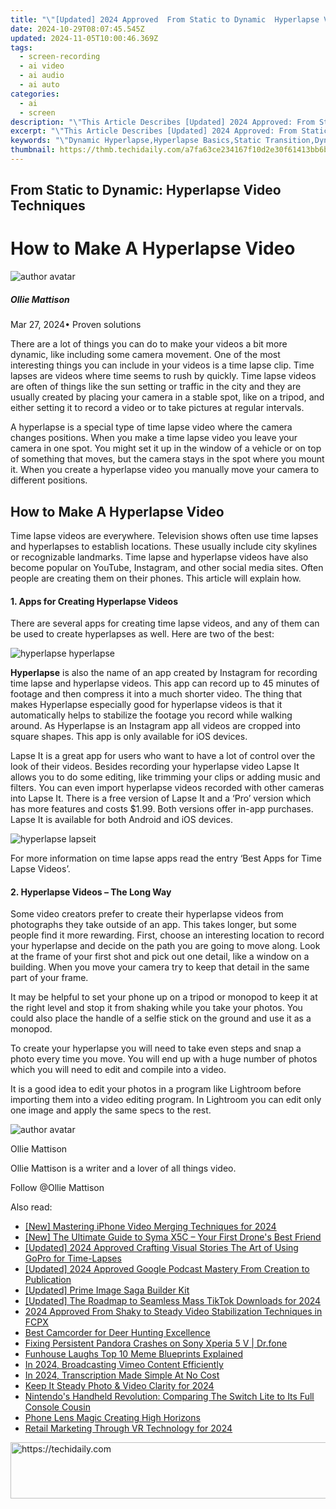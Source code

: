 ```yaml
---
title: "\"[Updated] 2024 Approved  From Static to Dynamic  Hyperlapse Video Techniques\""
date: 2024-10-29T08:07:45.545Z
updated: 2024-11-05T10:00:46.369Z
tags: 
  - screen-recording
  - ai video
  - ai audio
  - ai auto
categories: 
  - ai
  - screen
description: "\"This Article Describes [Updated] 2024 Approved: From Static to Dynamic: Hyperlapse Video Techniques\""
excerpt: "\"This Article Describes [Updated] 2024 Approved: From Static to Dynamic: Hyperlapse Video Techniques\""
keywords: "\"Dynamic Hyperlapse,Hyperlapse Basics,Static Transition,Dynamic Editing,Speed-Up Effects,Time Lapse Simplicity,Video Tech Trends\""
thumbnail: https://thmb.techidaily.com/a7fa63ce234167f10d2e30f61413bb6b349d751281a956fa095e6d4da5fc3673.jpg
---
```


## From Static to Dynamic: Hyperlapse Video Techniques

# How to Make A Hyperlapse Video

![author avatar](https://images.wondershare.com/filmora/article-images/ollie-mattison.jpg)

##### Ollie Mattison

 Mar 27, 2024• Proven solutions

There are a lot of things you can do to make your videos a bit more dynamic, like including some camera movement. One of the most interesting things you can include in your videos is a time lapse clip. Time lapses are videos where time seems to rush by quickly. Time lapse videos are often of things like the sun setting or traffic in the city and they are usually created by placing your camera in a stable spot, like on a tripod, and either setting it to record a video or to take pictures at regular intervals.

A hyperlapse is a special type of time lapse video where the camera changes positions. When you make a time lapse video you leave your camera in one spot. You might set it up in the window of a vehicle or on top of something that moves, but the camera stays in the spot where you mount it. When you create a hyperlapse video you manually move your camera to different positions.

## How to Make A Hyperlapse Video

Time lapse videos are everywhere. Television shows often use time lapses and hyperlapses to establish locations. These usually include city skylines or recognizable landmarks. Time lapse and hyperlapse videos have also become popular on YouTube, Instagram, and other social media sites. Often people are creating them on their phones. This article will explain how.

#### 1\. Apps for Creating Hyperlapse Videos

There are several apps for creating time lapse videos, and any of them can be used to create hyperlapses as well. Here are two of the best:

![hyperlapse hyperlapse](https://images.wondershare.com/filmora/article-images/hyperlapse-hyperlapse.JPG)

**Hyperlapse** is also the name of an app created by Instagram for recording time lapse and hyperlapse videos. This app can record up to 45 minutes of footage and then compress it into a much shorter video. The thing that makes Hyperlapse especially good for hyperlapse videos is that it automatically helps to stabilize the footage you record while walking around. As Hyperlapse is an Instagram app all videos are cropped into square shapes. This app is only available for iOS devices.

Lapse It is a great app for users who want to have a lot of control over the look of their videos. Besides recording your hyperlapse video Lapse It allows you to do some editing, like trimming your clips or adding music and filters. You can even import hyperlapse videos recorded with other cameras into Lapse It. There is a free version of Lapse It and a ‘Pro’ version which has more features and costs $1.99\. Both versions offer in-app purchases. Lapse It is available for both Android and iOS devices.

![hyperlapse lapseit](https://images.wondershare.com/filmora/article-images/hyperlapse-lapseit.JPG)

For more information on time lapse apps read the entry ‘Best Apps for Time Lapse Videos’.

#### 2\. Hyperlapse Videos – The Long Way

Some video creators prefer to create their hyperlapse videos from photographs they take outside of an app. This takes longer, but some people find it more rewarding. First, choose an interesting location to record your hyperlapse and decide on the path you are going to move along. Look at the frame of your first shot and pick out one detail, like a window on a building. When you move your camera try to keep that detail in the same part of your frame.

It may be helpful to set your phone up on a tripod or monopod to keep it at the right level and stop it from shaking while you take your photos. You could also place the handle of a selfie stick on the ground and use it as a monopod.

To create your hyperlapse you will need to take even steps and snap a photo every time you move. You will end up with a huge number of photos which you will need to edit and compile into a video.

It is a good idea to edit your photos in a program like Lightroom before importing them into a video editing program. In Lightroom you can edit only one image and apply the same specs to the rest.

![author avatar](https://images.wondershare.com/filmora/article-images/ollie-mattison.jpg)

Ollie Mattison

Ollie Mattison is a writer and a lover of all things video.

Follow @Ollie Mattison


<ins class="adsbygoogle"
     style="display:block"
     data-ad-format="autorelaxed"
     data-ad-client="ca-pub-7571918770474297"
     data-ad-slot="1223367746"></ins>



<ins class="adsbygoogle"
     style="display:block"
     data-ad-client="ca-pub-7571918770474297"
     data-ad-slot="8358498916"
     data-ad-format="auto"
     data-full-width-responsive="true"></ins>


<span class="atpl-alsoreadstyle">Also read:</span>
<div><ul>
<li><a href="https://fox-blue.techidaily.com/new-mastering-iphone-video-merging-techniques-for-2024/"><u>[New] Mastering iPhone Video Merging Techniques for 2024</u></a></li>
<li><a href="https://fox-blue.techidaily.com/new-the-ultimate-guide-to-syma-x5c-your-first-drones-best-friend/"><u>[New] The Ultimate Guide to Syma X5C – Your First Drone's Best Friend</u></a></li>
<li><a href="https://fox-blue.techidaily.com/updated-2024-approved-crafting-visual-stories-the-art-of-using-gopro-for-time-lapses/"><u>[Updated] 2024 Approved Crafting Visual Stories The Art of Using GoPro for Time-Lapses</u></a></li>
<li><a href="https://fox-blue.techidaily.com/updated-2024-approved-google-podcast-mastery-from-creation-to-publication/"><u>[Updated] 2024 Approved Google Podcast Mastery From Creation to Publication</u></a></li>
<li><a href="https://fox-blue.techidaily.com/updated-prime-image-saga-builder-kit/"><u>[Updated] Prime Image Saga Builder Kit</u></a></li>
<li><a href="https://fox-helps.techidaily.com/updated-the-roadmap-to-seamless-mass-tiktok-downloads-for-2024/"><u>[Updated] The Roadmap to Seamless Mass TikTok Downloads for 2024</u></a></li>
<li><a href="https://ai-vdieo-software.techidaily.com/2024-approved-from-shaky-to-steady-video-stabilization-techniques-in-fcpx/"><u>2024 Approved From Shaky to Steady Video Stabilization Techniques in FCPX</u></a></li>
<li><a href="https://article-posts.techidaily.com/best-camcorder-for-deer-hunting-excellence/"><u>Best Camcorder for Deer Hunting Excellence</u></a></li>
<li><a href="https://howto.techidaily.com/fixing-persistent-pandora-crashes-on-sony-xperia-5-v-drfone-by-drfone-fix-android-problems-fix-android-problems/"><u>Fixing Persistent Pandora Crashes on Sony Xperia 5 V | Dr.fone</u></a></li>
<li><a href="https://fox-glue.techidaily.com/funhouse-laughs-top-10-meme-blueprints-explained/"><u>Funhouse Laughs Top 10 Meme Blueprints Explained</u></a></li>
<li><a href="https://vimeo-videos.techidaily.com/in-2024-broadcasting-vimeo-content-efficiently/"><u>In 2024, Broadcasting Vimeo Content Efficiently</u></a></li>
<li><a href="https://fox-blue.techidaily.com/in-2024-transcription-made-simple-at-no-cost/"><u>In 2024, Transcription Made Simple At No Cost</u></a></li>
<li><a href="https://fox-blue.techidaily.com/keep-it-steady-photo-and-video-clarity-for-2024/"><u>Keep It Steady Photo & Video Clarity for 2024</u></a></li>
<li><a href="https://buynow-info.techidaily.com/nintendos-handheld-revolution-comparing-the-switch-lite-to-its-full-console-cousin/"><u>Nintendo's Handheld Revolution: Comparing The Switch Lite to Its Full Console Cousin</u></a></li>
<li><a href="https://extra-hints.techidaily.com/phone-lens-magic-creating-high-horizons/"><u>Phone Lens Magic Creating High Horizons</u></a></li>
<li><a href="https://extra-skills.techidaily.com/retail-marketing-through-vr-technology-for-2024/"><u>Retail Marketing Through VR Technology for 2024</u></a></li>
</ul></div>

<!-- affiliate ads begin -->
<a href="https://appsumo.8odi.net/c/5597632/2105873/7443" target="_top" id="2105873">
  <img src="//a.impactradius-go.com/display-ad/7443-2105873" border="0" alt="https://techidaily.com" width="728" height="90"/>
</a>
<img height="0" width="0" src="https://appsumo.8odi.net/i/5597632/2105873/7443" style="position:absolute;visibility:hidden;" border="0" />
<!-- affiliate ads end -->

